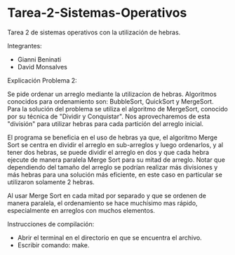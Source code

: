 # Tarea-2-Sistemas-Operativos
Tarea 2 de sistemas operativos con la utilización de hebras.

Integrantes:
- Gianni Beninati
- David Monsalves

Explicación Problema 2:

Se pide ordenar un arreglo mediante la utilizacíon de hebras. 
Algoritmos conocidos para ordenamiento son: BubbleSort, QuickSort y MergeSort.
Para la solución del problema se utiliza el algoritmo de MergeSort, conocido
por su técnica de "Dividir y Conquistar". Nos aprovecharemos de esta "división"
para utilizar hebras para cada partición del arreglo inicial.

El programa se beneficia en el uso de hebras ya que, el algoritmo Merge Sort se centra
en dividir el arreglo en sub-arreglos y luego ordenarlos, y al tener dos hebras, se puede
dividir el arreglo en dos y que cada hebra ejecute de manera paralela Merge Sort para su mitad
de arreglo. Notar que dependiendo del tamaño del arreglo se podrían realizar más divisiones
y más hebras para una solución más eficiente, en este caso en particular se utilizaron solamente 2 hebras.

Al usar Merge Sort en cada mitad por separado y que se ordenen de manera paralela,
el ordenamiento se hace muchísimo mas rápido, especialmente en arreglos con muchos
elementos.

Instrucciones de compilación:

- Abrir el terminal en el directorio en que se encuentra el archivo.
- Escribir comando: make.
